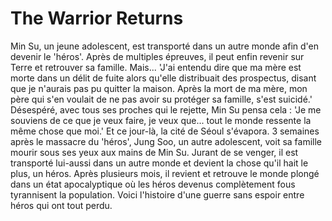 # The Warrior Returns
Min Su, un jeune adolescent, est transporté dans un autre monde afin d'en devenir le 'héros'. Après de multiples épreuves, il peut enfin revenir sur Terre et retrouver sa famille. Mais... 'J'ai entendu dire que ma mère est morte dans un délit de fuite alors qu'elle distribuait des prospectus, disant que je n'aurais pas pu quitter la maison. Après la mort de ma mère, mon père qui s'en voulait de ne pas avoir su protéger sa famille, s'est suicidé.' Désespéré, avec tous ses proches qui le rejette, Min Su pensa cela : 'Je me souviens de ce que je veux faire, je veux que... tout le monde ressente la même chose que moi.' Et ce jour-là, la cité de Séoul s'évapora. 3 semaines après le massacre du 'héros', Jung Soo, un autre adolescent, voit sa famille mourir sous ses yeux aux mains de Min Su. Jurant de se venger, il est transporté lui-aussi dans un autre monde et devient la chose qu'il hait le plus, un héros. Après plusieurs mois, il revient et retrouve le monde plongé dans un état apocalyptique où les héros devenus complètement fous tyrannisent la population. Voici l'histoire d'une guerre sans espoir entre héros qui ont tout perdu.